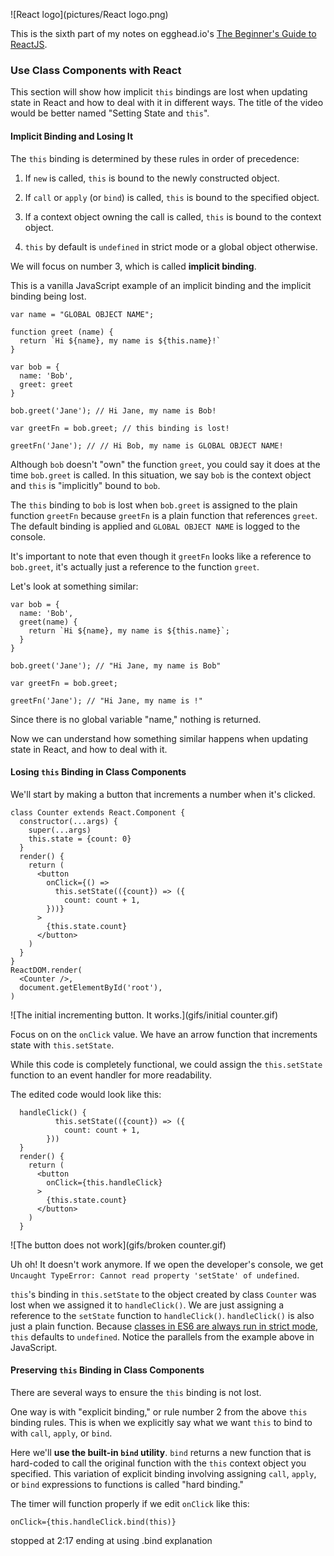 ![React logo](pictures/React logo.png)

This is the sixth part of my notes on egghead.io's [The Beginner's Guide to ReactJS](https://egghead.io/courses/the-beginner-s-guide-to-reactjs).

### Use Class Components with React

This section will show how implicit `this` bindings are lost when updating state in React and how to deal with it in different ways. The title of the video would be better named "Setting State and `this`".

#### Implicit Binding and Losing It

The `this` binding is determined by these rules in order of precedence:

1. If `new` is called, `this` is bound to the newly constructed object.

2. If `call` or `apply` (or `bind`) is called, `this` is bound to the specified object.

3. If a context object owning the call is called, `this` is bound to the context object.

4. `this` by default is `undefined` in strict mode or a global object otherwise. 

We will focus on number 3, which is called **implicit binding**.

This is a vanilla JavaScript example of an implicit binding and the implicit binding being lost.

```
var name = "GLOBAL OBJECT NAME";

function greet (name) {
  return `Hi ${name}, my name is ${this.name}!`
}

var bob = {
  name: 'Bob',
  greet: greet
}

bob.greet('Jane'); // Hi Jane, my name is Bob!

var greetFn = bob.greet; // this binding is lost!

greetFn('Jane'); // // Hi Bob, my name is GLOBAL OBJECT NAME!
```

Although `bob` doesn't "own" the function `greet`, you could say it does at the time `bob.greet` is called. In this situation, we say `bob` is the context object and `this` is "implicitly" bound to `bob`.

The `this` binding to `bob` is lost when `bob.greet` is assigned to the plain function `greetFn` because `greetFn` is a plain function that references `greet`. The default binding is applied and `GLOBAL OBJECT NAME` is logged to the console.

It's important to note that even though it `greetFn` looks like a reference to `bob.greet`, it's actually just a reference to the function `greet`.

Let's look at something similar:

```
var bob = {
  name: 'Bob',
  greet(name) {
    return `Hi ${name}, my name is ${this.name}`;
  }
}

bob.greet('Jane'); // "Hi Jane, my name is Bob"

var greetFn = bob.greet;

greetFn('Jane'); // "Hi Jane, my name is !"
```

Since there is no global variable "name," nothing is returned.

Now we can understand how something similar happens when updating state in React, and how to deal with it.

#### Losing `this` Binding in Class Components

We'll start by making a button that increments a number when it's clicked.

```
class Counter extends React.Component {
  constructor(...args) {
    super(...args)
    this.state = {count: 0}
  }
  render() {
    return (
      <button 
        onClick={() =>
          this.setState(({count}) => ({
            count: count + 1,
        }))}
      >
        {this.state.count}
      </button>
    )
  }
}
ReactDOM.render(
  <Counter />,
  document.getElementById('root'),
)
```

![The initial incrementing button. It works.](gifs/initial counter.gif)

Focus on on the `onClick` value. We have an arrow function that increments state with `this.setState`.

While this code is completely functional, we could assign the `this.setState` function to an event handler for more readability.

The edited code would look like this: 

```
  handleClick() {
          this.setState(({count}) => ({
            count: count + 1,
        }))
  }
  render() {
    return (
      <button 
        onClick={this.handleClick}
      >
        {this.state.count}
      </button>
    )
  }
```

![The button does not work](gifs/broken counter.gif)

Uh oh! It doesn't work anymore. If we open the developer's console, we get `Uncaught TypeError: Cannot read property 'setState' of undefined`.

`this`'s binding in `this.setState` to the object created by class `Counter` was lost when we assigned it to `handleClick()`. We are just assigning a reference to the `setState` function to `handleClick()`. `handleClick()` is also just a plain function. Because [classes in ES6 are always run in strict mode](https://developer.mozilla.org/en-US/docs/Web/JavaScript/Reference/Classes), `this` defaults to `undefined`. Notice the parallels from the example above in JavaScript.

#### Preserving `this` Binding in Class Components

There are several ways to ensure the `this` binding is not lost.

One way is with "explicit binding," or rule number 2 from the above `this` binding rules. This is when we explicitly say what we want `this` to bind to with `call`, `apply`, or `bind`. 

Here we'll **use the built-in `bind` utility**. `bind` returns a new function that is hard-coded to call the original function with the `this` context object you specified. This variation of explicit binding involving assigning `call`, `apply`, or `bind` expressions to functions is called "hard binding."

The timer will function properly if we edit `onClick` like this:

`onClick={this.handleClick.bind(this)}`

stopped at 2:17 ending at using .bind explanation